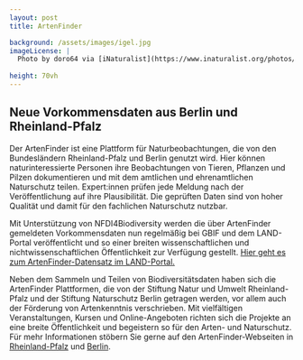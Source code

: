 ```yaml
---
layout: post 
title: ArtenFinder

background: /assets/images/igel.jpg
imageLicense: |
  Photo by doro64 via [iNaturalist](https://www.inaturalist.org/photos/319977725/)
  
height: 70vh
---
```


## Neue Vorkommensdaten aus Berlin und Rheinland-Pfalz

Der ArtenFinder ist eine Plattform für Naturbeobachtungen, die von den Bundesländern Rheinland-Pfalz und Berlin genutzt wird. Hier können naturinteressierte Personen ihre Beobachtungen von Tieren, Pflanzen und Pilzen dokumentieren und mit dem amtlichen und ehrenamtlichen Naturschutz teilen. Expert:innen prüfen jede Meldung nach der Veröffentlichung auf ihre Plausibilität. Die geprüften Daten sind von hoher Qualität und damit für den fachlichen Naturschutz nutzbar.

Mit Unterstützung von NFDI4Biodiversity werden die über ArtenFinder gemeldeten Vorkommensdaten nun regelmäßig bei GBIF und dem LAND-Portal veröffentlicht und so einer breiten wissenschaftlichen und nichtwissenschaftlichen Öffentlichkeit zur Verfügung gestellt. [Hier geht es zum ArtenFinder-Datensatz im LAND-Portal.]({{site.url}}occurrence/search/?datasetKey=aa6c5ee6-d4d7-4a65-a04f-379cffbf4842) 

Neben dem Sammeln und Teilen von Biodiversitätsdaten haben sich die ArtenFinder Plattformen, die von der Stiftung Natur und Umwelt Rheinland-Pfalz und der Stiftung Naturschutz Berlin getragen werden, vor allem auch der Förderung von Artenkenntnis verschrieben. Mit vielfältigen Veranstaltungen, Kursen und Online-Angeboten richten sich die Projekte an eine breite Öffentlichkeit und begeistern so für den Arten- und Naturschutz. Für mehr Informationen stöbern Sie gerne auf den ArtenFinder-Webseiten in [Rheinland-Pfalz](https://artenfinder.rlp.de/) und [Berlin](https://berlin.artenfinder.net/).


